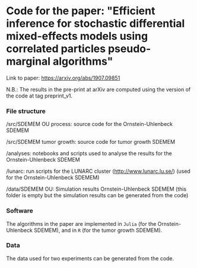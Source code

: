 # Code for the paper: "Efficient inference for stochastic differential mixed-effects models using correlated particles pseudo-marginal algorithms"

Link to paper: https://arxiv.org/abs/1907.09851


N.B.: The results in the pre-print at arXiv are computed using the version of the code at tag preprint_v1.

### File structure

/src/SDEMEM OU process: source code for the Ornstein-Uhlenbeck SDEMEM

/src/SDEMEM tumor growth: source code for tumor growth SDEMEM

/analyses: notebooks and scripts used to analyse the results for the Ornstein-Uhlenbeck SDEMEM

/lunarc: run scripts for the LUNARC cluster (http://www.lunarc.lu.se/) (used for the Ornstein-Uhlenbeck SDEMEM)

/data/SDEMEM OU: Simulation results Ornstein-Uhlenbeck SDEMEM (this folder is empty but the simulation results can be generated from the code)

### Software

The algorithms in the paper are implemented in `Julia` (for the Ornstein-Uhlenbeck SDEMEM), and in `R` (for the tumor growth SDEMEM).

### Data

The data used for two experiments can be generated from the code.
